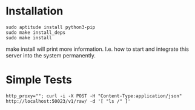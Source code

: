# Installation #

```
sudo aptitude install python3-pip
sudo make install_deps
sudo make install
```

make install will print more information. I.e. how to start and integrate this server into the system permanently.

# Simple Tests #

```
http_proxy=""; curl -i -X POST -H "Content-Type:application/json" http://localhost:50023/v1/raw/ -d '[ "ls /" ]'
```
